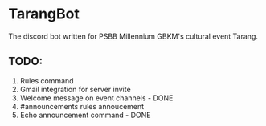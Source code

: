 # TarangBot
The discord bot written for PSBB Millennium GBKM's cultural event Tarang.


## TODO:
1. Rules command
2. Gmail integration for server invite
3. Welcome message on event channels - DONE
4. #announcements rules annoucement
5. Echo announcement command - DONE
